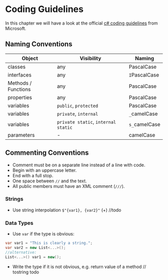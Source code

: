 # Coding Guidelines
In this chapter we will have a look at the official [c# coding guidelines](https://learn.microsoft.com/en-us/dotnet/csharp/fundamentals/coding-style/coding-conventions) from Microsoft.
## Naming Conventions
| Object | Visibility | Naming |
|--|--|--|
|classes| any |PascalCase|
|interfaces| any |`I`PascalCase|
|Methods / Functions| any |PascalCase|
|properties| any |PascalCase|
|variables| `public`, `protected` |PascalCase|
|variables| `private`, `internal` |`_`camelCase|
|variables| `private static`, `internal static` |`s_`camelCase|
|parameters| - |camelCase|
## Commenting Conventions
- Comment must be on a separate line instead of a line with code.
- Begin with an uppercase letter.
- End with a full stop.
- One space between `//` and the text.
- All public members must have an XML comment (`///`).
### Strings
- Use string interpolation `$"{var1}, {var2}"` (+) //todo
### Data Types
- Use `var` if the type is obvious:
```csharp
var var1 = "This is clearly a string.";
var var2 = new List<...>();
//alternative:
List<...>() var1 = new();
```
- Write the type if it is not obvious, e.g. return value of a method // tostring todo